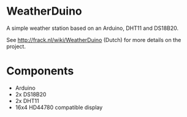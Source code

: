 WeatherDuino
============

A simple weather station based on an Arduino, DHT11 and DS18B20.

See http://frack.nl/wiki/WeatherDuino (Dutch) for more details on the project.

Components
==========
* Arduino
* 2x DS18B20
* 2x DHT11
* 16x4 HD44780 compatible display
